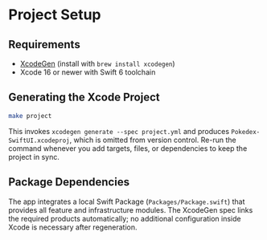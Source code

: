 # Project Setup

## Requirements
- [XcodeGen](https://github.com/yonaskolb/XcodeGen) (install with `brew install xcodegen`)
- Xcode 16 or newer with Swift 6 toolchain

## Generating the Xcode Project
```sh
make project
```
This invokes `xcodegen generate --spec project.yml` and produces `Pokedex-SwiftUI.xcodeproj`, which is omitted from version control. Re-run the command whenever you add targets, files, or dependencies to keep the project in sync.

## Package Dependencies
The app integrates a local Swift Package (`Packages/Package.swift`) that provides all feature and infrastructure modules. The XcodeGen spec links the required products automatically; no additional configuration inside Xcode is necessary after regeneration.
